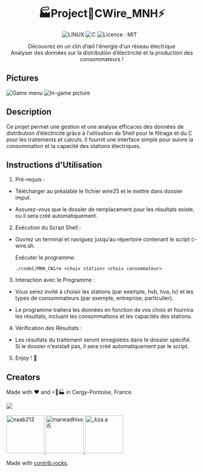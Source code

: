 <h1 align='center'>
  🏭Project🔌CWire_MNH⚡
</h1>

<!---![LINUX](https://img.shields.io/badge/Linux-FCC624?style=for-the-badge&logo=linux&logoColor=black) ![C](https://img.shields.io/badge/C-00599C?style=for-the-badge&logo=c&logoColor=white) ![CMake](https://img.shields.io/badge/CMake-%23008FBA.svg?style=for-the-badge&logo=cmake&logoColor=white) [![Licence](https://img.shields.io/github/license/Ileriayo/markdown-badges?style=for-the-badge)](./LICENSE)-->

<p align='center'>
  <a>
    <img alt="LINUX" src="https://img.shields.io/badge/Linux-FCC624?style=for-the-badge&logo=linux&logoColor=black">
    <img alt="C" src="https://img.shields.io/badge/C-00599C?style=for-the-badge&logo=c&logoColor=white">  
    <img alt="Licence : MIT" src="https://img.shields.io/github/license/Ileriayo/markdown-badges?style=for-the-badge">   
  </a>&nbsp;&nbsp;
</p>

<p align='center'>
  Découvrez en un clin d’œil l'énergie d'un réseau électrique<br>
  Analyser des données sur la distribution d’électricité et la production des consommateurs ! 
</p>

## Pictures
![Game menu](https://i.imgur.com/dFwgshV.png)
![In-game picture](https://i.imgur.com/yvEfVcp.png)

## Description

Ce projet permet une gestion et une analyse efficaces des données de distribution d’électricité grâce à l’utilisation de Shell pour le filtrage et du C pour les traitements et calculs. Il fournit une interface simple pour suivre la consommation et la capacité des stations électriques.

## Instructions d'Utilisation

1. Pré-requis :

  - Télécharger au préalable le fichier wire25 et le mettre dans dossier imput.
 
  - Assurez-vous que le dossier de remplacement pour les résultats existe, ou il sera créé automatiquement.

2. Exécution du Script Shell :

  -  Ouvrez un terminal et naviguez jusqu’au répertoire contenant le script c-wire.sh.

        Exécuter le programme:
        ```
        ./codeC/MNH_CWire <choix station> <choix consommateur>
        ```

3. Interaction avec le Programme :

  - Vous serez invité à choisir les stations (par exemple, hvb, hva, lv) et les types de consommateurs (par exemple, entreprise, particulier).
    
  - Le programme traitera les données en fonction de vos choix et fournira les résultats, incluant les consommations et les capacités des stations.

4. Vérification des Résultats :

  - Les résultats du traitement seront enregistrés dans le dossier spécifié. Si le dossier n'existait pas, il sera créé automatiquement par le script.

5. Enjoy ! 🐧








## Creators

Made with ❤️ and ⚡🔌🏭 in Cergy-Pontoise, France.

<a href="https://github.com/naab213/Project-CWire_MNH/graphs/contributors">
  <img src="https://contrib.rocks/preview?repo=naab213%2FProject-CWire_MNH" />
</a>
<br><br>


<div>

  <a href="https://github.com/naab213">
    <img src="https://avatars.githubusercontent.com/u/166135232" alt="naab213" width="100">
    
  </a>
  <a href="https://github.com/marwadkhissi5">
    <img src="https://avatars.githubusercontent.com/u/190349291" alt="marwadhissi5" width="100">
 </a>
  <a href="https://github.com/_kza.a">
    <img src="https://avatars.githubusercontent.com/u/167125328" alt="_kza.a" width="100">
  </a>
</div>



Made with [contrib.rocks](https://contrib.rocks).

<!---
Credits :

[![MIT License](https://img.shields.io/badge/License-MIT-green.svg)](https://choosealicense.com/licenses/mit/)
[![GPLv3 License](https://img.shields.io/badge/License-GPL%20v3-yellow.svg)](https://opensource.org/licenses/)
[![AGPL License](https://img.shields.io/badge/license-AGPL-blue.svg)](http://www.gnu.org/licenses/agpl-3.0)



https://github.com/Naereen/badges
https://github.com/alexandresanlim/Badges4-README.md-Profile/
https://contrib.rocks/preview?repo=naab213%2FProject-CWire_MNH
https://readme.so/fr/editor

